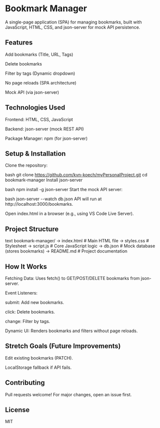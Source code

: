 # Bookmark Manager
A single-page application (SPA) for managing bookmarks, built with JavaScript, HTML, CSS, and json-server for mock API persistence.


## Features
Add bookmarks (Title, URL, Tags)

Delete bookmarks

Filter by tags (Dynamic dropdown)

No page reloads (SPA architecture)

Mock API (via json-server)

## Technologies Used
Frontend: HTML, CSS, JavaScript 

Backend: json-server (mock REST API)

Package Manager: npm (for json-server)

## Setup & Installation
Clone the repository:

bash
git clone https://github.com/kvn-koech/myPersonalProject.git
cd bookmark-manager
Install json-server 

bash
npm install -g json-server
Start the mock API server:

bash
json-server --watch db.json
API will run at http://localhost:3000/bookmarks.

Open index.html in a browser (e.g., using VS Code Live Server).

## Project Structure
text
bookmark-manager/
-> index.html          # Main HTML file
-> styles.css          # Stylesheet
-> script.js           # Core JavaScript logic
-> db.json             # Mock database (stores bookmarks)
-> README.md           # Project documentation
## How It Works
Fetching Data: Uses fetch() to GET/POST/DELETE bookmarks from json-server.

Event Listeners:

submit: Add new bookmarks.

click: Delete bookmarks.

change: Filter by tags.

Dynamic UI: Renders bookmarks and filters without page reloads.

## Stretch Goals (Future Improvements)
Edit existing bookmarks (PATCH).

LocalStorage fallback if API fails.

## Contributing
Pull requests welcome! For major changes, open an issue first.

## License
MIT

